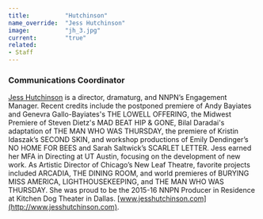 ```yaml
---
title:          "Hutchinson"
name_override:  "Jess Hutchinson"
image:          "jh_3.jpg"
current:        "true"
related:
- Staff
---
```


### Communications Coordinator

[Jess Hutchinson](http://newplayexchange.org/users/311/jess-hutchinson) is a director, dramaturg, and NNPN’s Engagement Manager. Recent credits include the postponed premiere of Andy Bayiates and Genevra Gallo-Bayiates's THE LOWELL OFFERING, the Midwest Premiere of Steven Dietz's MAD BEAT HIP & GONE, Bilal Daradai's adaptation of THE MAN WHO WAS THURSDAY, the premiere of Kristin Idaszak’s SECOND SKIN, and workshop productions of Emily Dendinger’s NO HOME FOR BEES and Sarah Saltwick’s SCARLET LETTER. Jess earned her MFA in Directing at UT Austin, focusing on the development of new work. As Artistic Director of Chicago’s New Leaf Theatre, favorite projects included ARCADIA, THE DINING ROOM, and world premieres of BURYING MISS AMERICA, LIGHTHOUSEKEEPING, and THE MAN WHO WAS THURSDAY. She was proud to be the 2015-16 NNPN Producer in Residence at Kitchen Dog Theater in Dallas. [www.jesshutchinson.com](http://www.jesshutchinson.com).
